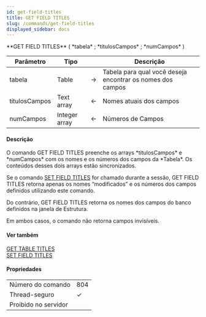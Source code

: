 ```yaml
---
id: get-field-titles
title: GET FIELD TITLES
slug: /commands/get-field-titles
displayed_sidebar: docs
---
```


<!--REF #_command_.GET FIELD TITLES.Syntax-->**GET FIELD TITLES** ( *tabela* ; *titulosCampos* ; *numCampos* )<!-- END REF-->
<!--REF #_command_.GET FIELD TITLES.Params-->
| Parâmetro | Tipo |  | Descrição |
| --- | --- | --- | --- |
| tabela | Table | &#8594;  | Tabela para qual você deseja encontrar os nomes dos campos |
| titulosCampos | Text array | &#8592; | Nomes atuais dos campos |
| numCampos | Integer array | &#8592; | Números de Campos |

<!-- END REF-->

#### Descrição 

<!--REF #_command_.GET FIELD TITLES.Summary-->O comando GET FIELD TITLES preenche os arrays *titulosCampos* e *numCampos* com os nomes e os números dos campos da *Tabela*.<!-- END REF--> Os conteúdos desses dois arrays estão sincronizados.  

Se o comando [SET FIELD TITLES](set-field-titles.md) for chamado durante a sessão, GET FIELD TITLES retorna apenas os nomes “modificados” e os números dos campos definidos utilizando este comando.  
  
Do contrário, GET FIELD TITLES retorna os nomes dos campos do banco definidos na janela de Estrutura.  
  
Em ambos casos, o comando não retorna campos invisíveis.

#### Ver também 

[GET TABLE TITLES](get-table-titles.md)  
[SET FIELD TITLES](set-field-titles.md)  

#### Propriedades
|  |  |
| --- | --- |
| Número do comando | 804 |
| Thread-seguro | &check; |
| Proibido no servidor ||


